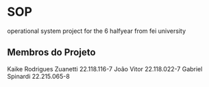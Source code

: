 # SOP
 operational system project for the 6 halfyear from fei university
 
 ## Membros do Projeto
 
 Kaike Rodrigues Zuanetti 22.118.116-7
 João Vitor  22.118.022-7
 Gabriel Spinardi 22.215.065-8
